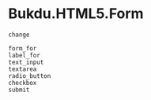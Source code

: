 # Bukdu.HTML5.Form

```@docs
change
```

```@docs
form_for
label_for
text_input
textarea
radio_button
checkbox
submit
```
